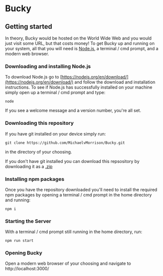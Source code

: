 # Bucky

## Getting started
In theory, Bucky would be hosted on the World Wide Web and you would just visit some URL, but that costs money! 
To get Bucky up and running on your system, all that you will need is [Node.js](https://nodejs.org/en/), a terminal / cmd prompt, and a modern web browser.

### Downloading and installing Node.js
To download Node.js go to [https://nodejs.org/en/download/](https://nodejs.org/en/download/) and follow the download and installation instructions.
To see if Node.js has successfully installed on your machine simply open up a terminal / cmd prompt and type:
```
node
```
If you see a welcome message and a version number, you're all set.

### Downloading this repository
If you have git installed on your device simply run:
```
git clone https://github.com/MichaelvMorrison/Bucky.git
```
in the directory of your choosing.

If you don't have git installed you can download this repsository by downloading it as a [.zip](https://github.com/MichaelvMorrison/Bucky/archive/refs/heads/main.zip)

### Installing npm packages
Once you have the repository downloaded you'll need to install the required npm packages by opening a terminal / cmd prompt in the home directory and running:
```
npm i
```

### Starting the Server
With a terminal / cmd prompt still running in the home directory, run:
```
npm run start
```

### Opening Bucky
Open a modern web browser of your choosing and navigate to http://localhost:3000/
